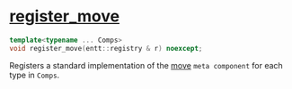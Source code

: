 # [register_move](register_move.hpp)

```cpp
template<typename ... Comps>
void register_move(entt::registry & r) noexcept;
```

Registers a standard implementation of the [move](../../../meta/move.md) `meta component` for each type in `Comps`.